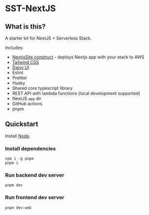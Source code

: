 # SST-NextJS

## What is this?

A starter kit for NextJS + Serverless Stack.

Includes:

- [NextjsSite construct](https://docs.sst.dev/constructs/NextjsSite) - deploys Nextjs app with your stack to AWS
- [Tailwind CSS](https://tailwindcss.com/docs/utility-first)
- [Daisy UI](https://daisyui.com/docs/use/)
- Eslint
- Prettier
- Husky
- Shared core typescript library
- REST API with lambda functions (local development supported)
- NextJS `app` dir
- GitHub actions
- pnpm

## Quickstart

Install [Node](https://nodejs.org/en/download/).

### Install dependencies

```shell
npm i -g pnpm
pnpm i
```

### Run backend dev server

```shell
pnpm dev
```

### Run frontend dev server

```shell
pnpm dev:web
```

